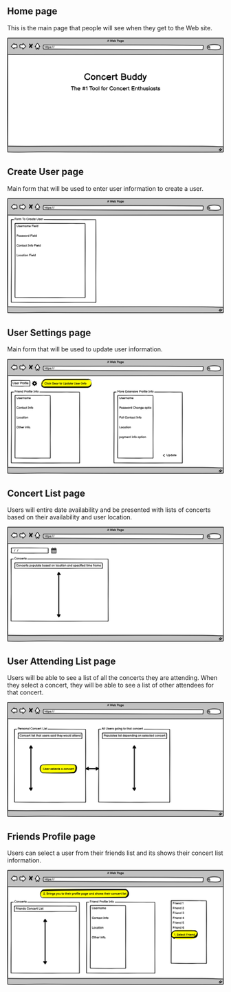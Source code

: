 ## Home page

This is the main page that people will see when they
get to the Web site.

![home page](wireframes/home-page.png)

## Create User page

Main form that will be used to enter user information to create a user.

![create user page](wireframes/create-user-page.png)

## User Settings page

Main form that will be used to update user information.

![update user page](wireframes/user-settings.png)

## Concert List page

Users will entire date availability and be presented with lists of concerts based on their availability and user location.

![concert list page](wireframes/concert-list.png)

## User Attending List page

Users will be able to see a list of all the concerts they are attending. When they select a concert, they will be able to see a list of other attendees for that concert.

![user attending list page](wireframes/user-attending-concert-list.png)

## Friends Profile page

Users can select a user from their friends list and its shows their concert list information.

![friend profile page](wireframes/friends-concert-list.png)